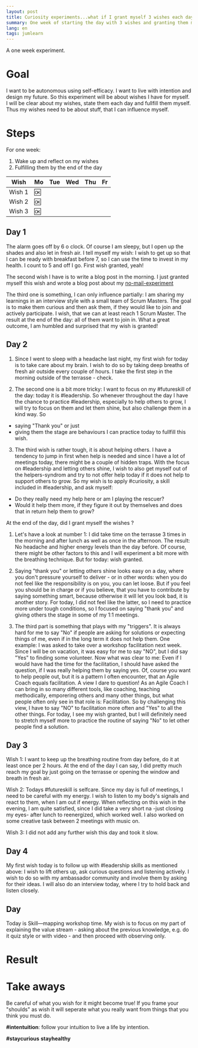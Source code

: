 ```yaml
---
layout: post
title: Curiosity experiments...what if I grant myself 3 wishes each day for one week?
summary: One week of starting the day with 3 wishes and granting them myself.
lang: en
tags: jumlearn
---
```


<div class="message">
A one week experiment.
</div>

# Goal
I want to be autonomous using self-efficacy.
I want to live with intention and design my future.
So this experiment will be about wishes I have for myself.
I will be clear about my wishes, state them each day and fullfill them myself.
Thus my wishes need to be about stuff, that I can influence myself. 


# Steps
For one week:
1. Wake up and reflect on my wishes
2. Fulfilling them by the end of the day

Wish | Mo | Tue | Wed | Thu |Fr|
--------|-------- | -------- | -------- | -------- |-------- |
 Wish 1 | :ok: |  |  |  ||
 Wish 2 |:ok: |    |   |  |  | 
 Wish 3 |:ok: |    |   |  |  | 

## Day 1

The alarm goes off by 6 o clock.
Of course I am sleepy, but I open up the shades and also let in fresh air.
I tell myself my wish: I wish to get up so that I can be ready with breakfast before 7, so I can use the time to invest in my health. I count to 5 and off I go.
First wish granted, yeah!

The second wish I have is to write a blog post in the morning. 
I just granted myself this wish and wrote a blog post about my [no-mail-experiment](2023-02-05-no-mail-experiment.md)

The third one is something, I can only influence partially: 
I am sharing my learnings in an interview style with a small team of Scrum Masters. The goal is to make them curious and then ask them, if they would like to join and actively participate.
I wish, that we can at least reach 1 Scrum Master.
The result at the end of the day: all of them want to join in. What a great outcome, I am humbled and surprised that my wish is granted!


## Day 2

1. Since I went to sleep with a headache last night, my first wish for today is to take care about my brain. I wish to do so by taking deep breaths of fresh air outside every couple of hours. I take the first step in the morning outside of the terrasse - check.

2. The second one is a bit more tricky: I want to focus on my #futureskill of the day: today it is #leadership.
So whenever throughout the day I have the chance to practice #leadership, especially to help others to grow, I will try to focus on them and let them shine, but also challenge them in a kind way.
So 
- saying "Thank you" or just 
- giving them the stage 
are behaviours I can practice today to fullfill this wish.

3. The third wish is rather tough, it is about helping others. I have a tendency to jump in first when help is needed and since I have a lot of meetings today, there might be a couple of hidden traps. With the focus on #leadership and letting others shine, I wish to also get myself out of the helpers-syndrom and try to not offer help today if it does not help to support others to grow.
So my wish is to apply #curiosity, a skill included in #leadership, and ask myself: 
- Do they really need my help here or am I playing the rescuer? 
- Would it help them more, if they figure it out by themselves and does that in return help them to grow? 

At the end of the day, did I grant myself the wishes ?
1. Let's have a look at number 1: I did take time on the terrasse 3 times in the morning and after lunch as well as once in the afternoon.
The result: No headache and higher energy levels than the day before. Of course, there might be other factors to this and I will experiment a bit more with the breathing technique. But for today: wish granted.

2. Saying "thank you" or letting others shine looks easy on a day, where you don't pressure yourself to deliver - or in other words: when you do not feel like the responsibility is on you, you can let loose. But if you feel you should be in charge or if you believe, that you have to contribute by saying something smart, because otherwise it will let you look bad, it is another story.
For today, I did not feel like the latter, so I need to practice more under tough conditions, so I focused on saying "thank you" and giving others the stage in some of my 1:1 meetings.

3. The third part is something that plays with my "triggers". 
It is always hard for me to say "No" if people are asking for solutions or expecting things of me, even if in the long term it does not help them. One example: I was asked to take over a workshop facilitation next week. Since I will be on vacation, it was easy for me to say "NO", but I did say "Yes" to finding some volunteer.
Now what was clear to me: Even if I would have had the time for the facilitation, I should have asked the question, if I was really helping them by saying yes. Of, course you want to help people out, but it is a pattern I often encounter, that an Agile Coach equals facilitation. A view I dare to question! As an Agile Coach I can bring in so many different tools, like coaching, teaching methodically, emporering others and many other things, but what people often only see in that role is: Facilitation. So by challenging this view, I have to say "NO" to facilitation more often and "Yes" to all the other things.
For today, I see my wish granted, but I will definitely need to stretch myself more to practice the routine of saying "No" to let other people find a solution.


## Day 3
Wish 1: I want to keep up the breathing routine from day before, do it at least once per 2 hours.
At the end of the day I can say, I did pretty much reach my goal by just going on the terrasse or opening the window and breath in fresh air.

Wish 2: Todays #futureskill is selfcare. Since my day is full of meetings, I need to be careful with my energy. I wish to listen to my body's signals and react to them, when I am out if energy.
When reflecting on this wish in the evening, I am quite satisfied, since I did take a very short na -just closing my eyes- after lunch to reenergized, which worked well. I also worked on some creative task between 2 meetings with music on. 

Wish 3:
I did not add any further wish this day and took it slow.


## Day 4
My first wish today is to follow up with #leadership skills as mentioned above: I wish to lift others up, ask curious questions and listening actively. I wish to do so with my ambassador community and involve them by asking for their ideas. I will also do an interview today, where I try to hold back and listen closely.


## Day 
Today is Skill—mapping workshop time. My wish is to focus on my part of explaining the value stream - asking about the previous knowledge, e.g. do it quiz style or with video - and then proceed with observing only.


# Result


# Take aways
Be careful of what you wish for it might become true! 
If you frame your "shoulds" as wish it will seperate what you really want from things that you think you must do.

**#intentuition**: follow your intuition to live a life by intention.

**#staycurious** **stayhealthy**
